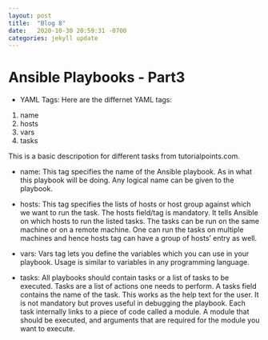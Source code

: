 ```yaml
---
layout: post
title:  "Blog 8"
date:   2020-10-30 20:59:31 -0700
categories: jekyll update
---
```



# Ansible Playbooks - Part3

- YAML Tags:
Here are the differnet YAML tags:
 1. name
 2. hosts
 3. vars
 4. tasks

This is a basic descripotion for different tasks from tutorialpoints.com. 

 - name:
 This tag specifies the name of the Ansible playbook. As in what this playbook will be doing. Any logical name can be given to the playbook.

 - hosts:
 This tag specifies the lists of hosts or host group against which we want to run the task. The hosts field/tag is mandatory. It tells Ansible on which hosts to run the listed tasks. The tasks can be run on the same machine or on a remote machine. One can run the tasks on multiple machines and hence hosts tag can have a group of hosts’ entry as well.

 - vars:
 Vars tag lets you define the variables which you can use in your playbook. Usage is similar to variables in any programming language.

 - tasks:
 All playbooks should contain tasks or a list of tasks to be executed. Tasks are a list of actions one needs to perform. A tasks field contains the name of the task. This works as the help text for the user. It is not mandatory but proves useful in debugging the playbook. Each task internally links to a piece of code called a module. A module that should be executed, and arguments that are required for the module you want to execute.


